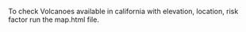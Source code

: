 To check Volcanoes available in california with elevation, location, risk factor run the map.html file.
